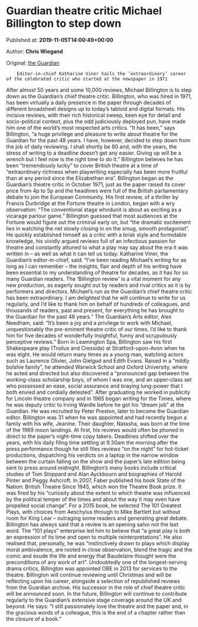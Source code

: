 
# Guardian theatre critic Michael Billington to step down

Published at: **2019-11-05T14:00:49+00:00**

Author: **Chris Wiegand**

Original: [the Guardian](https://www.theguardian.com/stage/2019/nov/05/guardian-theatre-critic-michael-billington-to-step-down)


        Editor-in-chief Katharine Viner hails the ‘extraordinary’ career of the celebrated critic who started at the newspaper in 1971
      
After almost 50 years and some 10,000 reviews, Michael Billington is to step down as the Guardian’s chief theatre critic. Billington, who was hired in 1971, has been virtually a daily presence in the paper through decades of different broadsheet designs up to today’s tabloid and digital formats. His incisive reviews, with their rich historical sweep, keen eye for detail and socio-political context, plus the odd judiciously deployed pun, have made him one of the world’s most respected arts critics.
“It has been,” says Billington, “a huge privilege and pleasure to write about theatre for the Guardian for the past 48 years. I have, however, decided to step down from the job of daily reviewing. I shall shortly be 80 and, with the years, the stress of writing to a deadline doesn’t get any easier. Giving up will be a wrench but I feel now is the right time to do it.” Billington believes he has been “tremendously lucky” to cover British theatre at a time of “extraordinary richness when playwriting especially has been more fruitful than at any period since the Elizabethan era”.
Billington began as the Guardian’s theatre critic in October 1971, just as the paper raised its cover price from 4p to 5p and the headlines were full of the British parliamentary debate to join the European Community. His first review, of a thriller by Francis Durbridge at the Fortune theatre in London, began with a wry observation: “The conventional stage whodunit is about as exciting as a vicarage parlour game.” Billington guessed that most audiences at the Fortune would figure out the criminal early on, but “the dramatic excitement lies in watching the net slowly closing in on the smug, smooth protagonist”. He quickly established himself as a critic with a brisk style and formidable knowledge, his vividly argued reviews full of an infectious passion for theatre and constantly attuned to what a play may say about the era it was written in – as well as what it can tell us today.
Katharine Viner, the Guardian’s editor-in-chief, said: “I’ve been reading Michael’s writing for as long as I can remember – the insights, flair and depth of his writing have been essential to my understanding of theatre for decades, as it has for so many Guardian readers. The ‘Billington review’ is a vital moment for any new production, as eagerly sought out by readers and rival critics as it is by performers and directors. Michael’s run as the Guardian’s chief theatre critic has been extraordinary. I am delighted that he will continue to write for us regularly, and I’d like to thank him on behalf of hundreds of colleagues, and thousands of readers, past and present, for everything he has brought to the Guardian for the past 48 years.”
The Guardian’s Arts editor, Alex Needham, said: “It’s been a joy and a privilege to work with Michael, unquestionably the pre-eminent theatre critic of our times. I’d like to thank him for five decades of wonderfully insightful, funny and scrupulously perceptive reviews.”
Born in Leamington Spa, Billington saw his first Shakespeare play (Troilus and Cressida) at Stratford-upon-Avon when he was eight. He would return many times as a young man, watching actors such as Laurence Olivier, John Gielgud and Edith Evans. Raised in a “mildly bolshie family”, he attended Warwick School and Oxford University, where he acted and directed but also discovered a “pronounced gap between the working-class scholarship boys, of whom I was one, and an upper-class set who possessed an ease, social assurance and braying lung-power that I both envied and cordially detested”.
After graduating he worked in publicity for Lincoln theatre company and in 1965 began writing for the Times, where he was deputy critic to Irving Wardle before he got his “dream job” at the Guardian. He was recruited by Peter Preston, later to become the Guardian editor. Billington was 31 when he was appointed and had recently begun a family with his wife, Jeanine. Their daughter, Natasha, was born at the time of the 1969 moon landings.
At first, his reviews would often be phoned in direct to the paper’s night-time copy takers. Deadlines shifted over the years, with his daily filing time settling at 9.30am the morning after the press performance though he still files reviews “on the night” for hot-ticket productions, dispatching his verdicts on a laptop in the narrow window between the curtain falling on the show and the paper’s late edition being sent to press around midnight.
Billington’s many books include critical studies of Tom Stoppard and Alan Ayckbourn and biographies of Harold Pinter and Peggy Ashcroft. In 2007, Faber published his book State of the Nation: British Theatre Since 1945, which won the Theatre Book prize. It was fired by his “curiosity about the extent to which theatre was influenced by the political temper of the times and about the way it may even have propelled social change”.
For a 2015 book, he selected The 101 Greatest Plays, with choices from Aeschylus through to Mike Bartlett but without room for King Lear – outraging some readers and generating great debate. Billington has always said that a review is an opening salvo not the last word. The “101 plays” enterprise led him to believe that “a great play is both an expression of its time and open to multiple reinterpretations”. He also realised that, personally, he was “instinctively drawn to plays which display moral ambivalence, are rooted in close observation, blend the tragic and the comic and exude the life and energy that Baudelaire thought were the preconditions of any work of art”. Undoubtedly one of the longest-serving drama critics, Billington was appointed OBE in 2013 for services to the theatre.
Billington will continue reviewing until Christmas and will be reflecting upon his career, alongside a selection of republished reviews from the Guardian archive. His successor in the role of chief theatre critic will be announced soon. In the future, Billington will continue to contribute regularly to the Guardian’s extensive stage coverage around the UK and beyond. He says: “I still passionately love the theatre and the paper and, in the gracious words of a colleague, this is the end of a chapter rather than the closure of a book.”
